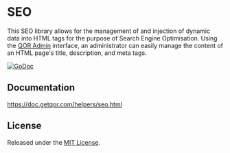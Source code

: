 # SEO

This SEO library allows for the management of and injection of dynamic data into HTML tags for the purpose of Search Engine Optimisation. Using the [QOR Admin](https://github.com/ecletus/admin) interface, an administrator can easily manage the content of an HTML page's title, description, and meta tags.

[![GoDoc](https://godoc.org/github.com/ecletus/seo?status.svg)](https://godoc.org/github.com/ecletus/seo)

## Documentation

<https://doc.getqor.com/helpers/seo.html>

## License

Released under the [MIT License](http://opensource.org/licenses/MIT).
